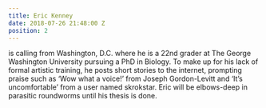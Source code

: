 ```yaml
---
title: Eric Kenney
date: 2018-07-26 21:48:00 Z
position: 2
---
```


is calling from Washington, D.C. where he is a 22nd grader at The George Washington University pursuing a PhD in Biology. To make up for his lack of formal artistic training, he posts short stories to the internet, prompting praise such as ‘Wow what a voice!’ from Joseph Gordon-Levitt and ‘It’s uncomfortable’ from a user named skrokstar. Eric will be elbows-deep in parasitic roundworms until his thesis is done.
